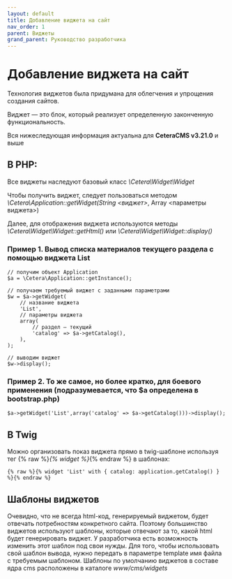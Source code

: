 ```yaml
---
layout: default
title: Добавление виджета на сайт
nav_order: 1
parent: Виджеты
grand_parent: Руководство разработчика
---
```


# Добавление виджета на сайт

Технология виджетов была придумана для облегчения и упрощения создания сайтов.

Виджет — это блок, который реализует определенную законченную функциональность.

Вся нижеследующая информация актуальна для **CeteraCMS v3.21.0** и выше

## В PHP:

Все виджеты наследуют базовый класс *\Cetera\Widget\Widget*

Чтобы получить виджет, следует пользоваться методом *\Cetera\Application::getWidget(String \<виджет>*, Array \<параметры виджета>)

Далее, для отображения виджета используются методы *\Cetera\Widget\Widget::getHtml()* или *\Cetera\Widget\Widget::display()*

### Пример 1. Вывод списка материалов текущего раздела с помощью виджета List

	// получим объект Application
	$a = \Cetera\Application::getInstance();
	 
	// получаем требуемый виджет с заданными параметрами
	$w = $a->getWidget(
	    // название виджета
	    'List', 
	    // параметры виджета
	    array(
	        // раздел — текущий
	        'catalog' => $a->getCatalog(),
	    ),
	);
	 
	// выводим виджет
	$w->display();

### Пример 2. То же самое, но более кратко, для боевого применения (подразумевается, что $a определена в bootstrap.php)

	$a->getWidget('List',array('catalog' => $a->getCatalog()))->display();
 

## В Twig

Можно организовать показ виджета прямо в twig-шаблоне используя тег {% raw %}*{% widget %}*{% endraw %} в шаблонах:

	{% raw %}{% widget 'List' with { catalog: application.getCatalog() } %}{% endraw %}
 

## Шаблоны виджетов

Очевидно, что не всегда html-код, генерируемый виджетом, будет отвечать потребностям конкретного сайта. Поэтому большинство виджетов используют шаблоны, которые отвечают за то, какой html будет генерировать виджет. У разработчика есть возможность изменить этот шаблон под свои нужды. Для того, чтобы использовать свой шаблон вывода, нужно передать в параметре template имя файла с требуемым шаблоном. Шаблоны по умолчанию виджетов в составе ядра cms расположены в каталоге *www/cms/widgets*